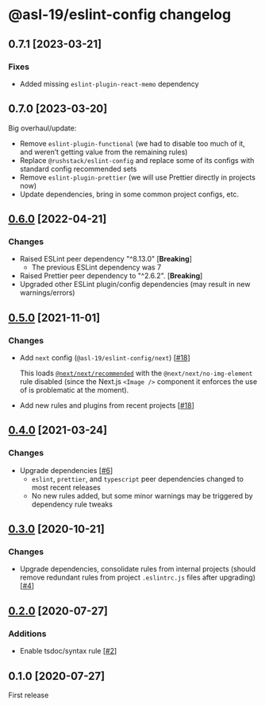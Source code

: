 # @asl-19/eslint-config changelog

## 0.7.1 [2023-03-21]

### Fixes

- Added missing `eslint-plugin-react-memo` dependency

## 0.7.0 [2023-03-20]

Big overhaul/update:

- Remove `eslint-plugin-functional` (we had to disable too much of it, and weren’t getting value from the remaining rules)
- Replace `@rushstack/eslint-config` and replace some of its configs with standard config recommended sets
- Remove `eslint-plugin-prettier` (we will use Prettier directly in projects now)
- Update dependencies, bring in some common project configs, etc.

## [0.6.0](https://github.com/ASL-19/eslint-config/pulls?q=is%3Apr+milestone%3A0.6.0) [2022-04-21]

### Changes

- Raised ESLint peer dependency "^8.13.0" [**Breaking**]
  - The previous ESLint dependency was 7
- Raised Prettier peer dependency to "^2.6.2". [**Breaking**]
- Upgraded other ESLint plugin/config dependencies (may result in new warnings/errors)

## [0.5.0](https://github.com/ASL-19/eslint-config/pulls?q=is%3Apr+milestone%3A0.5.0) [2021-11-01]

### Changes

- Add `next` config (`@asl-19/eslint-config/next`) [[#18](https://github.com/ASL-19/eslint-config/pull/18)]

  This loads [`@next/next/recommended`](https://github.com/vercel/next.js/blob/canary/packages/eslint-plugin-next/lib/index.js#L23) with the `@next/next/no-img-element` rule disabled (since the Next.js `<Image />` component it enforces the use of is problematic at the moment).

- Add new rules and plugins from recent projects [[#18](https://github.com/ASL-19/eslint-config/pull/18)]

## [0.4.0](https://github.com/ASL-19/eslint-config/pulls?q=is%3Apr+milestone%3A0.4.0) [2021-03-24]

### Changes

- Upgrade dependencies [[#6](https://github.com/ASL-19/eslint-config/pull/6)]
  - `eslint`, `prettier`, and `typescript` peer dependencies changed to most recent releases
  - No new rules added, but some minor warnings may be triggered by dependency rule tweaks

## [0.3.0](https://github.com/ASL-19/eslint-config/pulls?q=is%3Apr+milestone%3A0.3.0) [2020-10-21]

### Changes

- Upgrade dependencies, consolidate rules from internal projects (should remove redundant rules from project `.eslintrc.js` files after upgrading) [[#4](https://github.com/ASL-19/eslint-config/pull/4)]

## [0.2.0](https://github.com/ASL-19/eslint-config/pulls?q=is%3Apr+milestone%3A0.2.0) [2020-07-27]

### Additions

- Enable tsdoc/syntax rule [[#2](https://github.com/ASL-19/eslint-config/pull/2)]

## 0.1.0 [2020-07-27]

First release
